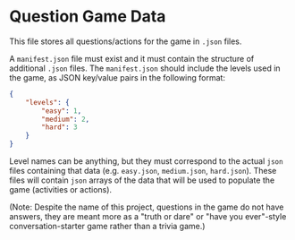 # Question Game Data

This file stores all questions/actions for the game in `.json` files.

A `manifest.json` file must exist and it must contain the structure of additional `.json` files. The `manifest.json` should include the levels used in the game, as JSON key/value pairs in the following format:

```json
{
    "levels": {
        "easy": 1,
        "medium": 2,
        "hard": 3
    }
}
```

Level names can be anything, but they must correspond to the actual `json` files containing that data (e.g. `easy.json`, `medium.json`, `hard.json`). These files will contain `json` arrays of the data that will be used to populate the game (activities or actions).

(Note: Despite the name of this project, questions in the game do not have answers, they are meant more as a "truth or dare" or "have you ever"-style conversation-starter game rather than a trivia game.)

